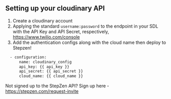 ## Setting up your cloudinary API

1. Create a cloudinary account
2. Applying the standard `username:password` to the endpoint in your SDL with the API Key and API Secret, respectively, https://www.twilio.com/console
3. Add the authentication configs along with the cloud name then deploy to Stepzen!
```bash
  - configuration:
      name: cloudinary_config
      api_key: {{ api_key }}
      api_secret: {{ api_secret }}
      cloud_name: {{ cloud_name }}
```

Not signed up to the StepZen API? Sign up here - https://stepzen.com/request-invite